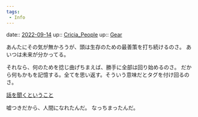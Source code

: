 ```yaml
---
tags:
 - Info
---
```


date:: [2022-09-14](Daily_Note/2022-09-14.md)
up:: [Cricia_People](Bar/Novel/Nacaria/Cricia_People.md)
up:: [Gear](../Bar/Novel/Topics/Gear.md)

あんたにその気が無かろうが、頭は生存のための最善策を打ち続けるのさ。
あいつは未来が分かってる。

それなら、何のためを捻じ曲げちまえば、勝手に全部は回り始めるのさ。
だから何もかもを記憶する。全てを思い返す。そういう意味だとタグを付け回るのさ。

[話を聞くということ](話を聞くということ.md)

嘘つきだから、人間になれたんだ。
なっちまったんだ。